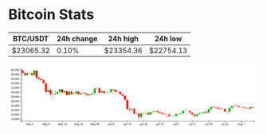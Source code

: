 # Bitcoin Stats

BTC/USDT|24h change|24h high|24h low|
|---|---|---|---|
|$23065.32|0.10%|$23354.36|$22754.13|

<img src="./chart.svg">
